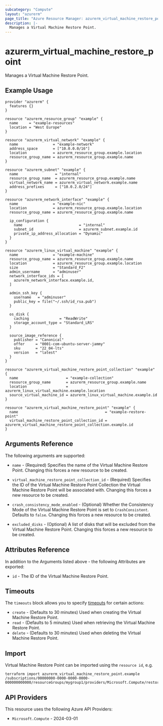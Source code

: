 ```yaml
---
subcategory: "Compute"
layout: "azurerm"
page_title: "Azure Resource Manager: azurerm_virtual_machine_restore_point"
description: |-
  Manages a Virtual Machine Restore Point.
---
```


# azurerm_virtual_machine_restore_point

Manages a Virtual Machine Restore Point.

## Example Usage

```hcl
provider "azurerm" {
  features {}
}

resource "azurerm_resource_group" "example" {
  name     = "example-resources"
  location = "West Europe"
}

resource "azurerm_virtual_network" "example" {
  name                = "example-network"
  address_space       = ["10.0.0.0/16"]
  location            = azurerm_resource_group.example.location
  resource_group_name = azurerm_resource_group.example.name
}

resource "azurerm_subnet" "example" {
  name                 = "internal"
  resource_group_name  = azurerm_resource_group.example.name
  virtual_network_name = azurerm_virtual_network.example.name
  address_prefixes     = ["10.0.2.0/24"]
}

resource "azurerm_network_interface" "example" {
  name                = "example-nic"
  location            = azurerm_resource_group.example.location
  resource_group_name = azurerm_resource_group.example.name

  ip_configuration {
    name                          = "internal"
    subnet_id                     = azurerm_subnet.example.id
    private_ip_address_allocation = "Dynamic"
  }
}

resource "azurerm_linux_virtual_machine" "example" {
  name                = "example-machine"
  resource_group_name = azurerm_resource_group.example.name
  location            = azurerm_resource_group.example.location
  size                = "Standard_F2"
  admin_username      = "adminuser"
  network_interface_ids = [
    azurerm_network_interface.example.id,
  ]

  admin_ssh_key {
    username   = "adminuser"
    public_key = file("~/.ssh/id_rsa.pub")
  }

  os_disk {
    caching              = "ReadWrite"
    storage_account_type = "Standard_LRS"
  }

  source_image_reference {
    publisher = "Canonical"
    offer     = "0001-com-ubuntu-server-jammy"
    sku       = "22_04-lts"
    version   = "latest"
  }
}

resource "azurerm_virtual_machine_restore_point_collection" "example" {
  name                      = "example-collection"
  resource_group_name       = azurerm_resource_group.example.name
  location                  = azurerm_linux_virtual_machine.example.location
  source_virtual_machine_id = azurerm_linux_virtual_machine.example.id
}

resource "azurerm_virtual_machine_restore_point" "example" {
  name                                        = "example-restore-point"
  virtual_machine_restore_point_collection_id = azurerm_virtual_machine_restore_point_collection.example.id
}
```

## Arguments Reference

The following arguments are supported:

* `name` - (Required) Specifies the name of the Virtual Machine Restore Point. Changing this forces a new resource to be created.

* `virtual_machine_restore_point_collection_id` - (Required) Specifies the ID of the Virtual Machine Restore Point Collection the Virtual Machine Restore Point will be associated with. Changing this forces a new resource to be created.

* `crash_consistency_mode_enabled` - (Optional) Whether the Consistency Mode of the Virtual Machine Restore Point is set to `CrashConsistent`. Defaults to `false`. Changing this forces a new resource to be created.

* `excluded_disks` - (Optional) A list of disks that will be excluded from the Virtual Machine Restore Point. Changing this forces a new resource to be created.

## Attributes Reference

In addition to the Arguments listed above - the following Attributes are exported:

* `id` - The ID of the Virtual Machine Restore Point.

## Timeouts

The `timeouts` block allows you to specify [timeouts](https://developer.hashicorp.com/terraform/language/resources/configure#define-operation-timeouts) for certain actions:

* `create` - (Defaults to 30 minutes) Used when creating the Virtual Machine Restore Point.
* `read` - (Defaults to 5 minutes) Used when retrieving the Virtual Machine Restore Point.
* `delete` - (Defaults to 30 minutes) Used when deleting the Virtual Machine Restore Point.

## Import

Virtual Machine Restore Point can be imported using the `resource id`, e.g.

```shell
terraform import azurerm_virtual_machine_restore_point.example /subscriptions/00000000-0000-0000-0000-000000000000/resourceGroups/mygroup1/providers/Microsoft.Compute/restorePointCollections/collection1/restorePoints/restorePoint1
```

## API Providers
<!-- This section is generated, changes will be overwritten -->
This resource uses the following Azure API Providers:

* `Microsoft.Compute` - 2024-03-01
